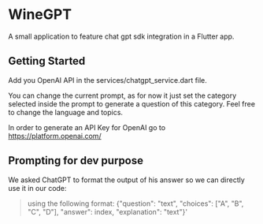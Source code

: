 # WineGPT

A small application to feature chat gpt sdk integration in a Flutter app.

## Getting Started

Add you OpenAI API in the services/chatgpt_service.dart file.

You can change the current prompt, as for now it just set the category selected inside the prompt to generate a question of this category. Feel free to change the language and topics.

In order to generate an API Key for OpenAI go to https://platform.openai.com/

## Prompting for dev purpose

We asked ChatGPT to format the output of his answer so we can directly use it in our code:

> using the following format: {"question": "text", "choices": ["A", "B", "C", "D"], "answer": index, "explanation": "text"}'
